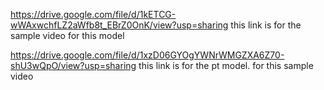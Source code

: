 https://drive.google.com/file/d/1kETCG-wWAxwchfLZ2aWfb8t_EBrZ0OnK/view?usp=sharing   this link is for the sample video for this model

https://drive.google.com/file/d/1xzD06GYOgYWNrWMGZXA6Z70-shU3wQpO/view?usp=sharing  this link is for the pt model. for this sample video
